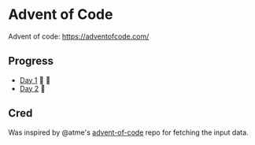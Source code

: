 # Advent of Code

Advent of code: https://adventofcode.com/

## Progress

- [Day 1](https://github.com/kotlinski/advent-of-code/tree/main/src/2021/day-01) 🌟 🌟
- [Day 2](https://github.com/kotlinski/advent-of-code/tree/main/src/2021/day-02) 🌟

## Cred

Was inspired by @atme's [advent-of-code](https://github.com/atme/advent-of-code-2021) repo for fetching the input data.
